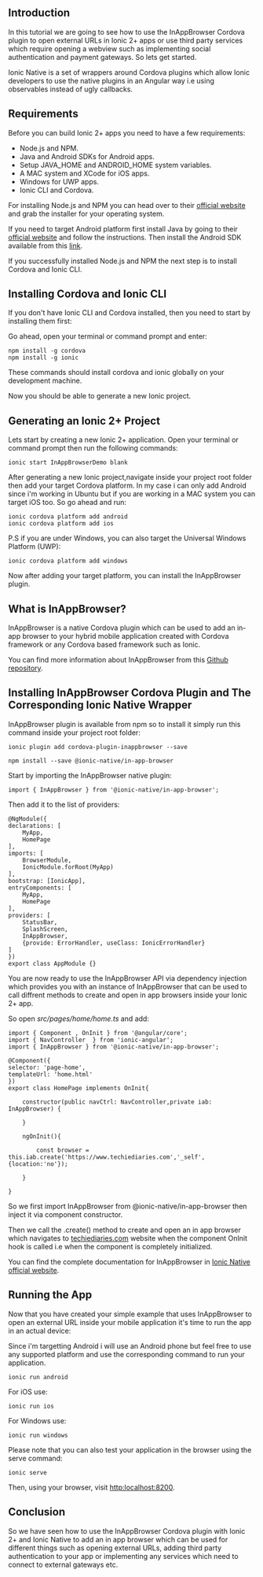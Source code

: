## Introduction 

In this tutorial we are going to see how to use the InAppBrowser Cordova plugin to open external URLs in Ionic 2+ apps or use third party services which require opening a webview such as implementing social authentication and payment gateways. So lets get started.

Ionic Native is a set of wrappers around Cordova plugins which allow Ionic developers to use the native plugins in an Angular way i.e using observables instead of ugly callbacks.

## Requirements 

Before you can build Ionic 2+ apps you need to have a few requirements:

* Node.js and NPM.
* Java and Android SDKs for Android apps.
* Setup JAVA_HOME and ANDROID_HOME system variables. 
* A MAC system and XCode for iOS apps.
* Windows for UWP apps.
* Ionic CLI and Cordova.

For installing Node.js and NPM you can head over to their [official website](https://nodejs.org/en/) and grab the installer for your operating system.

If you need to target Android platform first install Java by going to their [official website](https://java.com/en/download/) and follow the instructions. Then install the Android SDK available from this [link](https://developer.android.com/studio/index.html).

If you successfully installed Node.js and NPM the next step is to install Cordova and Ionic CLI.

## Installing Cordova and Ionic CLI

If you don't have Ionic CLI and Cordova installed, then you need to start by installing them first:

Go ahead, open your terminal or command prompt and enter:

    npm install -g cordova 
    npm install -g ionic 
    
These commands should install cordova and ionic globally on your development machine.

Now you should be able to generate a new Ionic project.

## Generating an Ionic 2+ Project 

Lets start by creating a new Ionic 2+ application. Open your terminal or command prompt then run the following commands:

    ionic start InAppBrowserDemo blank 

After generating a new Ionic project,navigate inside your project root folder then add your target Cordova platform. In my case i can only add Android since i'm working in Ubuntu but if you are working in a MAC system you can target iOS too. So go ahead and run:

    ionic cordova platform add android 
    ionic cordova platform add ios
    
P.S if you are under Windows, you can also target the Universal Windows Platform (UWP):

    ionic cordova platform add windows

Now after adding your target platform, you can install the InAppBrowser plugin.


## What is InAppBrowser?

InAppBrowser is a native Cordova plugin which can be used to add an in-app browser to your hybrid mobile application created with Cordova framework or any Cordova based framework such as Ionic.

You can find more information about InAppBrowser from this [Github repository](https://github.com/apache/cordova-plugin-inappbrowser).


## Installing InAppBrowser Cordova Plugin and The Corresponding Ionic Native Wrapper

InAppBrowser plugin is available from npm so to install it simply run this command inside your project root folder:

    ionic plugin add cordova-plugin-inappbrowser --save

    npm install --save @ionic-native/in-app-browser
    
    

Start by importing the InAppBrowser native plugin:

    import { InAppBrowser } from '@ionic-native/in-app-browser';
    
Then add it to the list of providers:
    

    @NgModule({
    declarations: [
        MyApp,
        HomePage 
    ],
    imports: [
        BrowserModule,
        IonicModule.forRoot(MyApp)
    ],
    bootstrap: [IonicApp],
    entryComponents: [
        MyApp,
        HomePage 
    ],
    providers: [
        StatusBar,
        SplashScreen,
        InAppBrowser,
        {provide: ErrorHandler, useClass: IonicErrorHandler}
    ]
    })
    export class AppModule {}  

You are now ready to use the InAppBrowser API via dependency injection which provides you with an instance of InAppBrowser that can be used to call diffrent methods to create and open in app browsers inside your Ionic 2+ app.
    
So open <em>src/pages/home/home.ts</em> and add:



    import { Component , OnInit } from '@angular/core';
    import { NavController  } from 'ionic-angular';
    import { InAppBrowser } from '@ionic-native/in-app-browser';
    
    @Component({
    selector: 'page-home',
    templateUrl: 'home.html'
    })
    export class HomePage implements OnInit{
    
        constructor(public navCtrl: NavController,private iab: InAppBrowser) {
    
        }
    
        ngOnInit(){
    
            const browser = this.iab.create('https://www.techiediaries.com','_self',{location:'no'}); 
    
        }
    
    }    


So we first import InAppBrowser from @ionic-native/in-app-browser then inject it via component constructor.

Then we call the .create() method to create and open an in app browser which navigates to [techiediaries.com](https://www.techiediaries.com) website when the component OnInit hook is called i.e when the component is completely initialized.

You can find the complete documentation for InAppBrowser in [Ionic Native official website](https://ionicframework.com/docs/native/in-app-browser/).

## Running the App 

Now that you have created your simple example that uses InAppBrowser to open an external URL inside your mobile application it's time to run the app in an actual device:

Since i'm targetting Android i will use an Android phone but feel free to use any supported platform and use the corresponding command to run your application.

    ionic run android 

For iOS use:
    
    ionic run ios 
    
For Windows use:

    ionic run windows
    
Please note that you can also test your application in the browser using the serve command:

    ionic serve 

Then, using your browser, visit [http:localhost:8200](http:localhost:8200).


## Conclusion 

So we have seen how to use the InAppBrowser Cordova plugin with Ionic 2+ and Ionic Native to add an in app browser which can be used for different things such as opening external URLs, adding third party authentication to your app or implementing any services which need to connect to external gateways etc. 
    




